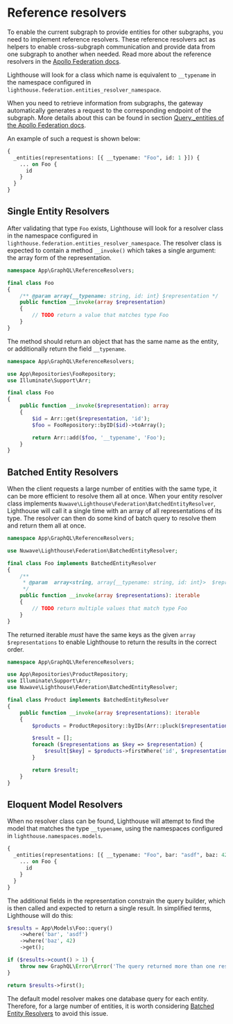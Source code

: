 # Reference resolvers

To enable the current subgraph to provide entities for other subgraphs, you need to implement reference resolvers. These
reference resolvers act as helpers to enable cross-subgraph communication and provide data from one subgraph to another
when needed. Read more about the reference resolvers in
the [Apollo Federation docs](https://www.apollographql.com/docs/federation/v1/entities#reference-resolvers).

Lighthouse will look for a class which name is equivalent to `__typename` in the
namespace configured in `lighthouse.federation.entities_resolver_namespace`.

When you need to retrieve information from subgraphs, the gateway automatically generates a request to the corresponding
endpoint of the subgraph. More details about this can be found in
section [Query.\_entities of the Apollo Federation docs](https://www.apollographql.com/docs/federation/building-supergraphs/subgraphs-overview#query_entities).

An example of such a request is shown below:

```graphql
{
  _entities(representations: [{ __typename: "Foo", id: 1 }]) {
    ... on Foo {
      id
    }
  }
}
```

## Single Entity Resolvers

After validating that type `Foo` exists, Lighthouse will look for a resolver class in
the namespace configured in `lighthouse.federation.entities_resolver_namespace`. The resolver class is expected to
contain a method `__invoke()` which takes a single argument: the array form of the representation.

```php
namespace App\GraphQL\ReferenceResolvers;

final class Foo
{
    /** @param array{__typename: string, id: int} $representation */
    public function __invoke(array $representation)
    {
        // TODO return a value that matches type Foo
    }
}
```

The method should return an object that has the same name as the entity, or additionally return the field `__typename`.

```php
namespace App\GraphQL\ReferenceResolvers;

use App\Repositories\FooRepository;
use Illuminate\Support\Arr;

final class Foo
{
    public function __invoke($representation): array
    {
        $id = Arr::get($representation, 'id');
        $foo = FooRepository::byID($id)->toArray();

        return Arr::add($foo, '__typename', 'Foo');
    }
}
```

## Batched Entity Resolvers

When the client requests a large number of entities with the same type, it can be more efficient to resolve
them all at once. When your entity resolver class implements `Nuwave\Lighthouse\Federation\BatchedEntityResolver`,
Lighthouse will call it a single time with an array of all representations of its type. The resolver can then do
some kind of batch query to resolve them and return them all at once.

```php
namespace App\GraphQL\ReferenceResolvers;

use Nuwave\Lighthouse\Federation\BatchedEntityResolver;

final class Foo implements BatchedEntityResolver
{
    /**
     * @param  array<string, array{__typename: string, id: int}>  $representations
     */
    public function __invoke(array $representations): iterable
    {
        // TODO return multiple values that match type Foo
    }
}
```

The returned iterable _must_ have the same keys as the given `array $representations` to enable Lighthouse
to return the results in the correct order.

```php
namespace App\GraphQL\ReferenceResolvers;

use App\Repositories\ProductRepository;
use Illuminate\Support\Arr;
use Nuwave\Lighthouse\Federation\BatchedEntityResolver;

final class Product implements BatchedEntityResolver
{
    public function __invoke(array $representations): iterable
    {
        $products = ProductRepository::byIDs(Arr::pluck($representations, 'id'));

        $result = [];
        foreach ($representations as $key => $representation) {
            $result[$key] = $products->firstWhere('id', $representation['id']);
        }

        return $result;
    }
}
```

## Eloquent Model Resolvers

When no resolver class can be found, Lighthouse will attempt to find the model that
matches the type `__typename`, using the namespaces configured in `lighthouse.namespaces.models`.

```graphql
{
  _entities(representations: [{ __typename: "Foo", bar: "asdf", baz: 42 }]) {
    ... on Foo {
      id
    }
  }
}
```

The additional fields in the representation constrain the query builder, which is then
called and expected to return a single result. In simplified terms, Lighthouse will do this:

```php
$results = App\Models\Foo::query()
    ->where('bar', 'asdf')
    ->where('baz', 42)
    ->get();

if ($results->count() > 1) {
    throw new GraphQL\Error\Error('The query returned more than one result.');
}

return $results->first();
```

The default model resolver makes one database query for each entity. Therefore, for a large number of entities, it is
worth considering [Batched Entity Resolvers](reference-resolvers.md#batched-entity-resolvers) to avoid this issue.
